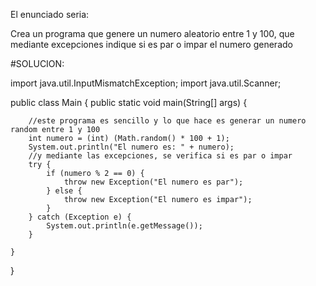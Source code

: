 El enunciado seria:

Crea un programa que genere un numero aleatorio entre 1 y 100, que
mediante excepciones indique si es par o impar el numero generado

#SOLUCION:

import java.util.InputMismatchException;
import java.util.Scanner;

public class Main {
    public static void main(String[] args) {

        //este programa es sencillo y lo que hace es generar un numero random entre 1 y 100
        int numero = (int) (Math.random() * 100 + 1);
        System.out.println("El numero es: " + numero);
        //y mediante las excepciones, se verifica si es par o impar
        try {
            if (numero % 2 == 0) {
                throw new Exception("El numero es par");
            } else {
                throw new Exception("El numero es impar");
            }
        } catch (Exception e) {
            System.out.println(e.getMessage());
        }

    }
}